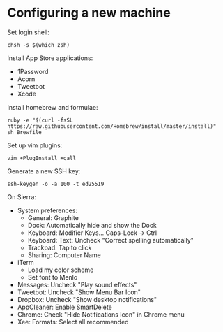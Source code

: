 # Configuring a new machine

Set login shell:

    chsh -s $(which zsh)

Install App Store applications:

* 1Password
* Acorn
* Tweetbot
* Xcode

Install homebrew and formulae:

    ruby -e "$(curl -fsSL https://raw.githubusercontent.com/Homebrew/install/master/install)"
    sh Brewfile

Set up vim plugins:

    vim +PlugInstall +qall

Generate a new SSH key:

    ssh-keygen -o -a 100 -t ed25519

On Sierra:

* System preferences:
    * General: Graphite
    * Dock: Automatically hide and show the Dock
    * Keyboard: Modifier Keys... Caps-Lock → Ctrl
    * Keyboard: Text: Uncheck "Correct spelling automatically"
    * Trackpad: Tap to click
    * Sharing: Computer Name
* iTerm
    * Load my color scheme
    * Set font to Menlo
* Messages: Uncheck "Play sound effects"
* Tweetbot: Uncheck "Show Menu Bar Icon"
* Dropbox: Uncheck "Show desktop notifications"
* AppCleaner: Enable SmartDelete
* Chrome: Check "Hide Notifications Icon" in Chrome menu
* Xee: Formats: Select all recommended
